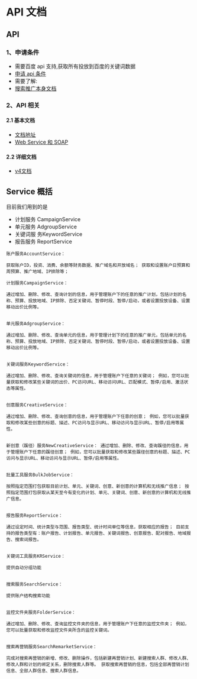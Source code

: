 # API 文档

## API

### 1、申请条件

- 需要百度 api 支持,获取所有投放到百度的关键词数据
 - [申请 api 条件](http://yingxiao.baidu.com/support/api/detail_10933.html)
- 需要了解:
 - [搜索推广本身文档](http://yingxiao.baidu.com/support/fc/index.html)


### 2、API 相关

#### 2.1 基本文档

- [文档地址](http://dev2.baidu.com/docs.do?product=2#page=)
- [Web Service 和 SOAP](http://baike.baidu.com/view/67105.htm?fromtitle=Web%E6%9C%8D%E5%8A%A1&fromid=2837593&type=syn)


#### 2.2 详细文档

- [v4文档](http://dev2.baidu.com/docs.do?product=2#page=File5)


## Service 概括

目前我们用到的是
- 计划服务 CampaignService
- 单元服务 AdgroupService
- 关键词服 务KeywordService
- 报告服务 ReportService


``` docs
账户服务AccountService：

获取账户ID，投资、消费、余额等财务数据、推广域名和开放域名； 获取和设置账户日预算和周预算、推广地域、IP排除等；

计划服务CampaignService：

通过增加、删除、修改、查询计划的信息，用于管理账户下的任意的推广计划，包括计划的名称、预算、投放地域、IP排除、否定关键词、暂停时段、暂停/启动，或者设置投放设备、设置移动出价比例等。


单元服务AdgroupService：

通过增加、删除、修改、查询单元的信息，用于管理计划下的任意的推广单元，包括单元的名称、预算、投放地域、IP排除、否定关键词、暂停时段、暂停/启动，或者设置投放设备、设置移动出价比例等。


关键词服务KeywordService：

通过增加、删除、修改、查询关键词的信息，用于管理账户下任意的关键词； 例如，您可以批量获取和修改某些关键词的出价、PC访问URL、移动访问URL、匹配模式、暂停/启用、激活状态等属性。


创意服务CreativeService：

通过增加、删除、修改、查询创意的信息，用于管理账户下任意的创意； 例如，您可以批量获取和修改某些创意的标题、描述、PC访问与显示URL、移动访问与显示URL、暂停/启用等属性。


新创意（蹊径）服务NewCreativeService： 通过增加、删除、修改、查询蹊径的信息，用于管理账户下任意的蹊径创意； 例如，您可以批量获取和修改某些蹊径创意的标题、描述、PC访问与显示URL、移动访问与显示URL、暂停/启用等属性。


批量工具服务BulkJobService：

按照指定范围打包获取目前计划、单元、关键词、创意、新创意的计算机和无线推广信息； 按照指定范围打包获取从某天至今有变化的计划、单元、关键词、创意、新创意的计算机和无线推广信息。


报告服务ReportService：

通过设定时间、统计类型与范围、报告类型、统计时间单位等信息，获取相应的报告； 目前支持的报告类型有：账户报告、计划报告、单元报告、关键词报告、创意报告、配对报告、地域报告、搜索词报告。


关键词工具服务KRService：

提供自动分组功能


搜索服务SearchService：

提供账户结构搜索功能


监控文件夹服务FolderService：

通过增加、删除、修改、查询监控文件夹的信息，用于管理账户下任意的监控文件夹； 例如，您可以批量获取和修改监控文件夹所含的监控关键词。


搜索再营销服务SearchRemarketService：

完成对搜索再营销的新增、修改、删除操作，包括新建再营销计划、新建搜索人群、修改人群、修改人群和计划的绑定关系，删除搜索人群等。 获取搜索再营销的信息，包括全部再营销计划信息、全部人群信息、搜索人群信息。
```
